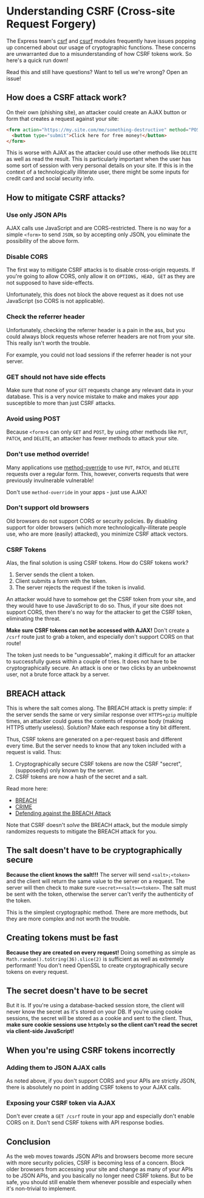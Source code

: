
# Understanding CSRF (Cross-site Request Forgery)

The Express team's [csrf](https://github.com/pillarjs/csrf) and [csurf](https://github.com/expressjs/csurf) modules
frequently have issues popping up concerned about our usage of cryptographic functions.
These concerns are unwarranted due to a misunderstanding of how CSRF tokens work.
So here's a quick run down!

Read this and still have questions? Want to tell us we're wrong? Open an issue!

## How does a CSRF attack work?

On their own (phishing site), an attacker could create an AJAX button or form that creates a request against your site:

```html
<form action="https://my.site.com/me/something-destructive" method="POST">
  <button type="submit">Click here for free money!</button>
</form>
```

This is worse with AJAX as the attacker could use other methods like `DELETE` as well as read the result.
This is particularly important when the user has some sort of session with very personal details on your site.
If this is in the context of a technologically illiterate user,
there might be some inputs for credit card and social security info.

## How to mitigate CSRF attacks?

### Use only JSON APIs

AJAX calls use JavaScript and are CORS-restricted.
There is no way for a simple `<form>` to send `JSON`,
so by accepting only JSON,
you eliminate the possibility of the above form.

### Disable CORS

The first way to mitigate CSRF attacks is to disable cross-origin requests.
If you're going to allow CORS,
only allow it on `OPTIONS, HEAD, GET` as they are not supposed to have side-effects.

Unfortunately, this does not block the above request as it does not use JavaScript (so CORS is not applicable).

### Check the referrer header

Unfortunately, checking the referrer header is a pain in the ass,
but you could always block requests whose referrer headers are not from your site.
This really isn't worth the trouble.

For example, you could not load sessions if the referrer header is not your server.

### GET should not have side effects

Make sure that none of your `GET` requests change any relevant data in your database.
This is a very novice mistake to make and makes your app susceptible to more than just CSRF attacks.

### Avoid using POST

Because `<form>`s can only `GET` and `POST`,
by using other methods like `PUT`, `PATCH`, and `DELETE`,
an attacker has fewer methods to attack your site.

### Don't use method override!

Many applications use [method-override](https://github.com/expressjs/method-override) to use
`PUT`, `PATCH`, and `DELETE` requests over a regular form.
This, however, converts requests that were previously invulnerable vulnerable!

Don't use `method-override` in your apps - just use AJAX!

### Don't support old browsers

Old browsers do not support CORS or security policies.
By disabling support for older browsers
(which more technologically-illiterate people use, who are more (easily) attacked),
you minimize CSRF attack vectors.

### CSRF Tokens

Alas, the final solution is using CSRF tokens.
How do CSRF tokens work?

1. Server sends the client a token.
2. Client submits a form with the token.
3. The server rejects the request if the token is invalid.

An attacker would have to somehow get the CSRF token from your site,
and they would have to use JavaScript to do so.
Thus, if your site does not support CORS,
then there's no way for the attacker to get the CSRF token,
eliminating the threat.

__Make sure CSRF tokens can not be accessed with AJAX!__
Don't create a `/csrf` route just to grab a token,
and especially don't support CORS on that route!

The token just needs to be "unguessable",
making it difficult for an attacker to successfully guess within a couple of tries.
It does not have to be cryptographically secure.
An attack is one or two clicks by an unbeknownst user,
not a brute force attack by a server.

## BREACH attack

This is where the salt comes along.
The BREACH attack is pretty simple: if the server sends the same or very similar response over `HTTPS+gzip` multiple times,
an attacker could guess the contents of response body (making HTTPS utterly useless).
Solution? Make each response a tiny bit different.

Thus, CSRF tokens are generated on a per-request basis and different every time.
But the server needs to know that any token included with a request is valid.
Thus:

1. Cryptographically secure CSRF tokens are now the CSRF "secret", (supposedly) only known by the server.
2. CSRF tokens are now a hash of the secret and a salt.

Read more here:

- [BREACH][1]
- [CRIME](http://en.wikipedia.org/wiki/CRIME)
- [Defending against the BREACH Attack](https://community.qualys.com/blogs/securitylabs/2013/08/07/defending-against-the-breach-attack)

[1]: http://en.wikipedia.org/wiki/BREACH_(security_exploit)

Note that CSRF doesn't _solve_ the BREACH attack,
but the module simply randomizes requests to mitigate the BREACH attack for you.

## The salt doesn't have to be cryptographically secure

__Because the client knows the salt!!!__
The server will send `<salt>;<token>` and the client will return the same value to the server on a request.
The server will then check to make sure `<secret>+<salt>=<token>`.
The salt must be sent with the token,
otherwise the server can't verify the authenticity of the token.

This is the simplest cryptographic method.
There are more methods, but they are more complex and not worth the trouble.

## Creating tokens must be fast

__Because they are created on every request!__
Doing something as simple as `Math.random().toString(36).slice(2)` is sufficient as well as extremely performant!
You don't need OpenSSL to create cryptographically secure tokens on every request.

## The secret doesn't have to be secret

But it is.
If you're using a database-backed session store,
the client will never know the secret as it's stored on your DB.
If you're using cookie sessions,
the secret will be stored as a cookie and sent to the client.
Thus, __make sure cookie sessions use `httpOnly` so the client can't read the secret via client-side JavaScript!__

## When you're using CSRF tokens incorrectly

### Adding them to JSON AJAX calls

As noted above, if you don't support CORS and your APIs are strictly JSON,
there is absolutely no point in adding CSRF tokens to your AJAX calls.

### Exposing your CSRF token via AJAX

Don't ever create a `GET /csrf` route in your app
and especially don't enable CORS on it.
Don't send CSRF tokens with API response bodies.

## Conclusion

As the web moves towards JSON APIs and browsers become more secure with more security policies,
CSRF is becoming less of a concern.
Block older browsers from accessing your site and change as many of your APIs to be JSON APIs,
and you basically no longer need CSRF tokens.
But to be safe, you should still enable them whenever possible and especially when it's non-trivial to implement.
